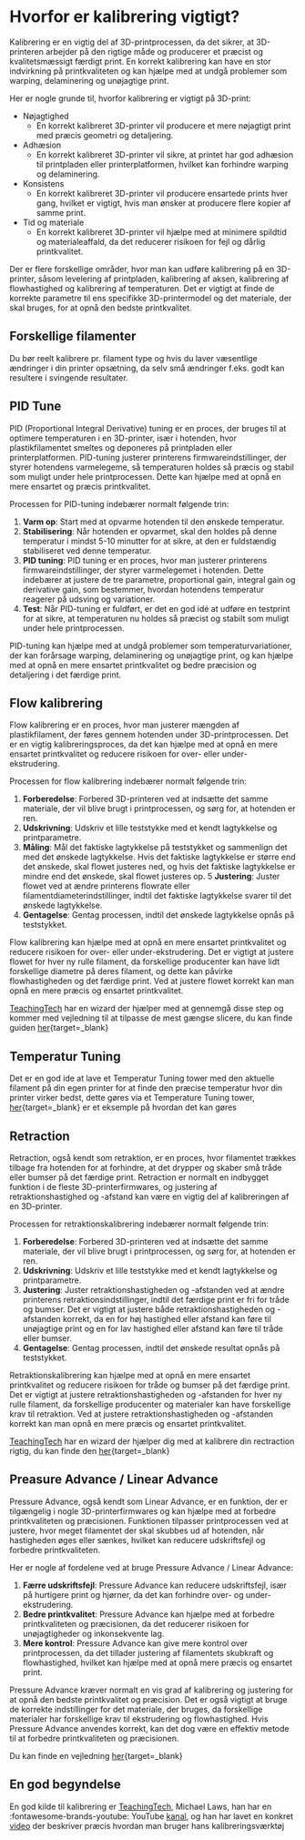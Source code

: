 # Hvorfor er kalibrering vigtigt?

Kalibrering er en vigtig del af 3D-printprocessen, da det sikrer, at 3D-printeren arbejder på den rigtige måde og producerer et præcist og kvalitetsmæssigt færdigt print. En korrekt kalibrering kan have en stor indvirkning på printkvaliteten og kan hjælpe med at undgå problemer som warping, delaminering og unøjagtige print.

Her er nogle grunde til, hvorfor kalibrering er vigtigt på 3D-print:

* Nøjagtighed
    * En korrekt kalibreret 3D-printer vil producere et mere nøjagtigt print med præcis geometri og detaljering.
* Adhæsion
    * En korrekt kalibreret 3D-printer vil sikre, at printet har god adhæsion til printpladen eller printerplatformen, hvilket kan forhindre warping og delaminering.
* Konsistens
    * En korrekt kalibreret 3D-printer vil producere ensartede prints hver gang, hvilket er vigtigt, hvis man ønsker at producere flere kopier af samme print.
* Tid og materiale
    * En korrekt kalibreret 3D-printer vil hjælpe med at minimere spildtid og materialeaffald, da det reducerer risikoen for fejl og dårlig printkvalitet.

Der er flere forskellige områder, hvor man kan udføre kalibrering på en 3D-printer, såsom levelering af printpladen, kalibrering af aksen, kalibrering af flowhastighed og kalibrering af temperaturen. Det er vigtigt at finde de korrekte parametre til ens specifikke 3D-printermodel og det materiale, der skal bruges, for at opnå den bedste printkvalitet.

## Forskellige filamenter

Du bør  reelt kalibrere pr. filament type og hvis du laver væsentlige ændringer i din printer opsætning, da selv små ændringer f.eks. godt kan resultere i svingende resultater.

## PID Tune

PID (Proportional Integral Derivative) tuning er en proces, der bruges til at optimere temperaturen i en 3D-printer, især i hotenden, hvor plastikfilamentet smeltes og deponeres på printpladen eller printerplatformen. PID-tuning justerer printerens firmwareindstillinger, der styrer hotendens varmelegeme, så temperaturen holdes så præcis og stabil som muligt under hele printprocessen. Dette kan hjælpe med at opnå en mere ensartet og præcis printkvalitet.

Processen for PID-tuning indebærer normalt følgende trin:

1. __Varm op__: Start med at opvarme hotenden til den ønskede temperatur.
2. __Stabilisering__: Når hotenden er opvarmet, skal den holdes på denne temperatur i mindst 5-10 minutter for at sikre, at den er fuldstændig stabiliseret ved denne temperatur.
3. __PID tuning__: PID tuning er en proces, hvor man justerer printerens firmwareindstillinger, der styrer varmelegemet i hotenden. Dette indebærer at justere de tre parametre, proportional gain, integral gain og derivative gain, som bestemmer, hvordan hotendens temperatur reagerer på udsving og variationer.
4. __Test__: Når PID-tuning er fuldført, er det en god idé at udføre en testprint for at sikre, at temperaturen nu holdes så præcist og stabilt som muligt under hele printprocessen.

PID-tuning kan hjælpe med at undgå problemer som temperaturvariationer, der kan forårsage warping, delaminering og unøjagtige print, og kan hjælpe med at opnå en mere ensartet printkvalitet og bedre præcision og detaljering i det færdige print.

## Flow kalibrering

Flow kalibrering er en proces, hvor man justerer mængden af plastikfilament, der føres gennem hotenden under 3D-printprocessen. Det er en vigtig kalibreringsproces, da det kan hjælpe med at opnå en mere ensartet printkvalitet og reducere risikoen for over- eller under-ekstrudering.

Processen for flow kalibrering indebærer normalt følgende trin:

1. __Forberedelse__: Forbered 3D-printeren ved at indsætte det samme materiale, der vil blive brugt i printprocessen, og sørg for, at hotenden er ren.
2. __Udskrivning__: Udskriv et lille teststykke med et kendt lagtykkelse og printparametre.
3. __Måling__: Mål det faktiske lagtykkelse på teststykket og sammenlign det med det ønskede lagtykkelse. Hvis det faktiske lagtykkelse er større end det ønskede, skal flowet justeres ned, og hvis det faktiske lagtykkelse er mindre end det ønskede, skal flowet justeres op.
5  __Justering__: Juster flowet ved at ændre printerens flowrate eller filamentdiameterindstillinger, indtil det faktiske lagtykkelse svarer til det ønskede lagtykkelse.
6. __Gentagelse__: Gentag processen, indtil det ønskede lagtykkelse opnås på teststykket.

Flow kalibrering kan hjælpe med at opnå en mere ensartet printkvalitet og reducere risikoen for over- eller under-ekstrudering. Det er vigtigt at justere flowet for hver ny rulle filament, da forskellige producenter kan have lidt forskellige diametre på deres filament, og dette kan påvirke flowhastigheden og det færdige print. Ved at justere flowet korrekt kan man opnå en mere præcis og ensartet printkvalitet.

[TeachingTech] har en wizard der hjælper med at gennemgå disse step og kommer med vejledning til at tilpasse de mest gængse slicere, du kan finde guiden [her](https://teachingtechyt.github.io/calibration.html#flow){target=_blank}

## Temperatur Tuning

Det er en god ide at lave et Temperatur Tuning tower med den aktuelle filament på din egen printer for at finde den præcise temperatur hvor din printer virker bedst, dette gøres via et Temperature Tuning tower, [her](https://teachingtechyt.github.io/calibration.html#temp){target=_blank} er et eksemple på hvordan det kan gøres

## Retraction

Retraction, også kendt som retraktion, er en proces, hvor filamentet trækkes tilbage fra hotenden for at forhindre, at det drypper og skaber små tråde eller bumser på det færdige print. Retraction er normalt en indbygget funktion i de fleste 3D-printerfirmwares, og justering af retraktionshastighed og -afstand kan være en vigtig del af kalibreringen af en 3D-printer.

Processen for retraktionskalibrering indebærer normalt følgende trin:

1. __Forberedelse__: Forbered 3D-printeren ved at indsætte det samme materiale, der vil blive brugt i printprocessen, og sørg for, at hotenden er ren.
2. __Udskrivning__: Udskriv et lille teststykke med et kendt lagtykkelse og printparametre.
3. __Justering__: Juster retraktionshastigheden og -afstanden ved at ændre printerens retraktionsindstillinger, indtil det færdige print er fri for tråde og bumser. Det er vigtigt at justere både retraktionshastigheden og -afstanden korrekt, da en for høj hastighed eller afstand kan føre til unøjagtige print og en for lav hastighed eller afstand kan føre til tråde eller bumser.
4. __Gentagelse__: Gentag processen, indtil det ønskede resultat opnås på teststykket.

Retraktionskalibrering kan hjælpe med at opnå en mere ensartet printkvalitet og reducere risikoen for tråde og bumser på det færdige print. Det er vigtigt at justere retraktionshastigheden og -afstanden for hver ny rulle filament, da forskellige producenter og materialer kan have forskellige krav til retraktion. Ved at justere retraktionshastigheden og -afstanden korrekt kan man opnå en mere præcis og ensartet printkvalitet.

[TeachingTech] har en wizard der hjælper dig med at kalibrere din rectraction rigtig, du kan finde den [her](https://teachingtechyt.github.io/calibration.html#retraction){target=_blank}

## Preasure Advance / Linear Advance

Pressure Advance, også kendt som Linear Advance, er en funktion, der er tilgængelig i nogle 3D-printerfirmwares og kan hjælpe med at forbedre printkvaliteten og præcisionen. Funktionen tilpasser printprocessen ved at justere, hvor meget filamentet der skal skubbes ud af hotenden, når hastigheden øges eller sænkes, hvilket kan reducere udskriftsfejl og forbedre printkvaliteten.

Her er nogle af fordelene ved at bruge Pressure Advance / Linear Advance:

1. __Færre udskriftsfejl__: Pressure Advance kan reducere udskriftsfejl, især på hurtigere print og hjørner, da det kan forhindre over- og under-ekstrudering.
2. __Bedre printkvalitet__: Pressure Advance kan hjælpe med at forbedre printkvaliteten og præcisionen, da det reducerer risikoen for unøjagtigheder og inkonsekvente lag.
3. __Mere kontrol__: Pressure Advance kan give mere kontrol over printprocessen, da det tillader justering af filamentets skubkraft og flowhastighed, hvilket kan hjælpe med at opnå mere præcis og ensartet print.

Pressure Advance kræver normalt en vis grad af kalibrering og justering for at opnå den bedste printkvalitet og præcision. Det er også vigtigt at bruge de korrekte indstillinger for det materiale, der bruges, da forskellige materialer har forskellige krav til ekstrudering og flowhastighed. Hvis Pressure Advance anvendes korrekt, kan det dog være en effektiv metode til at forbedre printkvaliteten og præcisionen.

Du kan finde en vejledning [her](https://teachingtechyt.github.io/calibration.html#linadv){target=_blank}

## En god begyndelse

En god kilde til kalibrering er [TeachingTech], Michael Laws, han har en :fontawesome-brands-youtube: YouTube [kanal](https://www.youtube.com/@TeachingTech), og han har lavet en konkret [video](https://www.youtube.com/watch?v=rp3r921DBGI&t=2s&ab_channel=TeachingTech) der beskriver præcis hvordan man bruger hans kalibreringsværktøj


[TeachingTech]: https://teachingtechyt.github.io/calibration.html